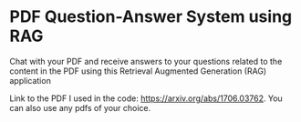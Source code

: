 # PDF Question-Answer System using RAG

Chat with your PDF and receive answers to your questions related to the content in the PDF using this Retrieval Augmented Generation (RAG) application

Link to the PDF I used in the code: https://arxiv.org/abs/1706.03762. You can also use any pdfs of your choice.
